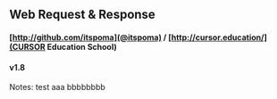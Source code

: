 ## Web Request & Response

#### [http://github.com/itspoma](@itspoma) / [http://cursor.education/](CURSOR Education School)
#### v1.8

Notes:
test
aaa
bbbbbbbb
